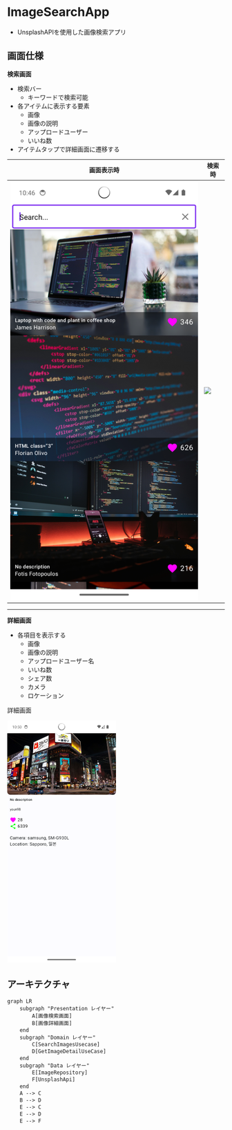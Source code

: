 # ImageSearchApp

- UnsplashAPIを使用した画像検索アプリ

## 画面仕様

**検索画面**

- 検索バー
    - キーワードで検索可能
- 各アイテムに表示する要素
    - 画像
    - 画像の説明
    - アップロードユーザー
    - いいね数
- アイテムタップで詳細画面に遷移する

 画面表示時                      | 検索時                      
----------------------------|--------------------------
 ![](readmefiles/画面表示時.png) | ![](readmefiles/検索時.png) 

---

**詳細画面**

- 各項目を表示する
    - 画像
    - 画像の説明
    - アップロードユーザー名
    - いいね数
    - シェア数
    - カメラ
    - ロケーション

詳細画面

<img width="50%" src="readmefiles/詳細画面.png">

## アーキテクチャ

```mermaid
graph LR
    subgraph "Presentation レイヤー"
        A[画像検索画面]
        B[画像詳細画面]
    end
    subgraph "Domain レイヤー"
        C[SearchImagesUsecase]
        D[GetImageDetailUseCase]
    end
    subgraph "Data レイヤー"
        E[ImageRepository]
        F[UnsplashApi]
    end
    A --> C
    B --> D
    E --> C
    E --> D
    E --> F
```